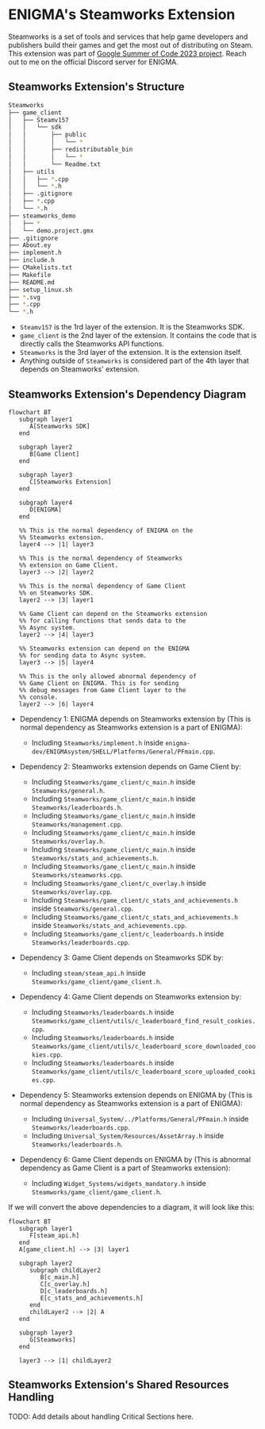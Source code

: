 # ENIGMA's Steamworks Extension

Steamworks is a set of tools and services that help game developers and publishers build their games and get the most out of distributing on Steam.
This extension was part of [Google Summer of Code 2023 project](https://summerofcode.withgoogle.com/programs/2023/projects/kHDskccO). Reach out to
me on the official Discord server for ENIGMA.

## Steamworks Extension's Structure

```bash
Steamworks
├── game_client
│   ├── Steamv157
│   │   └── sdk
│   │       ├── public
│   │       │   └── *
│   │       ├── redistributable_bin
│   │       │   └── *
│   │       └── Readme.txt
│   ├── utils
│   │   ├── *.cpp
│   │   └── *.h
│   ├── .gitignore
│   ├── *.cpp
│   └── *.h
├── steamworks_demo
│   ├── *
│   └── demo.project.gmx
├── .gitignore
├── About.ey
├── implement.h
├── include.h
├── CMakelists.txt
├── Makefile
├── README.md
├── setup_linux.sh
├── *.svg
├── *.cpp
└── *.h
```

   - `Steamv157` is the 1rd layer of the extension. It is the Steamworks SDK.
   - `game_client` is the 2nd layer of the extension. It contains the code that is directly calls the Steamworks API functions.
   - `Steamworks` is the 3rd layer of the extension. It is the extension itself.
   - Anything outside of `Steamworks` is considered part of the 4th layer that depends on Steamworks' extension.


## Steamworks Extension's Dependency Diagram

```mermaid
flowchart BT
   subgraph layer1
      A[Steamworks SDK]
   end

   subgraph layer2
      B[Game Client]
   end

   subgraph layer3
      C[Steamworks Extension]
   end

   subgraph layer4
      D[ENIGMA]
   end

   %% This is the normal dependency of ENIGMA on the
   %% Steamworks extension.
   layer4 --> |1| layer3

   %% This is the normal dependency of Steamworks
   %% extension on Game Client.
   layer3 --> |2| layer2

   %% This is the normal dependency of Game Client
   %% on Steamworks SDK.
   layer2 --> |3| layer1

   %% Game Client can depend on the Steamworks extension
   %% for calling functions that sends data to the
   %% Async system.
   layer2 --> |4| layer3

   %% Steamworks extension can depend on the ENIGMA
   %% for sending data to Async system.
   layer3 --> |5| layer4

   %% This is the only allowed abnormal dependency of  
   %% Game Client on ENIGMA. This is for sending
   %% debug messages from Game Client layer to the
   %% console.
   layer2 --> |6| layer4

```

   - Dependency 1: ENIGMA depends on Steamworks extension by (This is normal dependency as Steamworks extension is a part of ENIGMA):
      - Including `Steamworks/implement.h` inside `enigma-dev/ENIGMAsystem/SHELL/Platforms/General/PFmain.cpp`.

   - Dependency 2: Steamworks extension depends on Game Client by:
      - Including `Steamworks/game_client/c_main.h` inside `Steamworks/general.h`.
      - Including `Steamworks/game_client/c_main.h` inside `Steamworks/leaderboards.h`.
      - Including `Steamworks/game_client/c_main.h` inside `Steamworks/management.cpp`.
      - Including `Steamworks/game_client/c_main.h` inside `Steamworks/overlay.h`.
      - Including `Steamworks/game_client/c_main.h` inside `Steamworks/stats_and_achievements.h`.
      - Including `Steamworks/game_client/c_main.h` inside `Steamworks/steamworks.cpp`.
      - Including `Steamworks/game_client/c_overlay.h` inside `Steamworks/overlay.cpp`.
      - Including `Steamworks/game_client/c_stats_and_achievements.h` inside `Steamworks/general.cpp`.
      - Including `Steamworks/game_client/c_stats_and_achievements.h` inside `Steamworks/stats_and_achievements.cpp`.
      - Including `Steamworks/game_client/c_leaderboards.h` inside `Steamworks/leaderboards.cpp`.

   - Dependency 3: Game Client depends on Steamworks SDK by:
      - Including `steam/steam_api.h` inside `Steamworks/game_client/game_client.h`.

   - Dependency 4: Game Client depends on Steamworks extension by:
      - Including `Steamworks/leaderboards.h` inside `Steamworks/game_client/utils/c_leaderboard_find_result_cookies.cpp`.
      - Including `Steamworks/leaderboards.h` inside `Steamworks/game_client/utils/c_leaderboard_score_downloaded_cookies.cpp`.
      - Including `Steamworks/leaderboards.h` inside `Steamworks/game_client/utils/c_leaderboard_score_uploaded_cookies.cpp`.

   - Dependency 5: Steamworks extension depends on ENIGMA by (This is normal dependency as Steamworks extension is a part of ENIGMA):
      - Including `Universal_System/../Platforms/General/PFmain.h` inside `Steamworks/leaderboards.cpp`.
      - Including `Universal_System/Resources/AssetArray.h` inside `Steamworks/leaderboards.h`.

   - Dependency 6: Game Client depends on ENIGMA by (This is abnormal dependency as Game Client is a part of Steamworks extension):
      - Including `Widget_Systems/widgets_mandatory.h` inside `Steamworks/game_client/game_client.h`.

If we will convert the above dependencies to a diagram, it will look like this:

```mermaid
flowchart BT
   subgraph layer1
      F[steam_api.h]
   end
   A[game_client.h] --> |3| layer1

   subgraph layer2
      subgraph childLayer2
         B[c_main.h]
         C[c_overlay.h]
         D[c_leaderboards.h]
         E[c_stats_and_achievements.h]
      end
      childLayer2 --> |2| A
   end

   subgraph layer3
      G[Steamworks]
   end

   layer3 --> |1| childLayer2
```

## Steamworks Extension's Shared Resources Handling

TODO: Add details about handling Critical Sections here.


